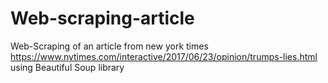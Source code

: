# Web-scraping-article
Web-Scraping of an article from new york times 
https://www.nytimes.com/interactive/2017/06/23/opinion/trumps-lies.html 
using Beautiful Soup library
